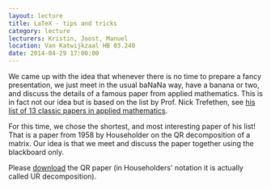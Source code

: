 ```yaml
---
layout: lecture
title: LaTeX - tips and tricks
category: lecture
lecturers: Kristin, Joost, Manuel
location: Van Katwijkzaal HB 03.240
date: 2014-04-29 17:00:00
---
```


We came up with the idea that whenever there is no time to prepare a fancy presentation, we just meet in the usual baNaNa way, have a banana or two, and discuss the details of a famous paper from applied mathematics. 
This is in fact not our idea but is based on the list by Prof. Nick Trefethen, see [his list of 13 classic papers in applied mathematics].

For this time, we chose the shortest, and most interesting paper of his list! That is a paper from 1958 by Householder on the QR decomposition of a matrix. Our idea is that we meet and discuss the paper together using the blackboard only.

Please [download](/presentations/householder/householder.pdf) the QR paper (in Householders' notation it is actually called UR decomposition).

[his list of 13 classic papers in applied mathematics]: http://www.stat.uchicago.edu/~lekheng/courses/302/classics/